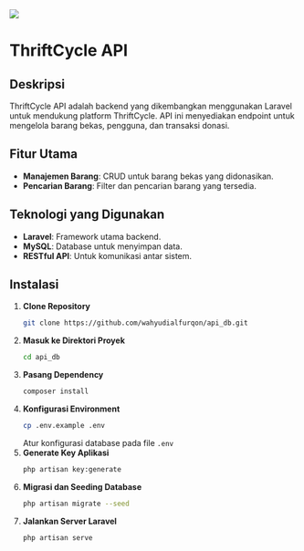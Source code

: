 <img src="https://user-images.githubusercontent.com/73097560/115834477-dbab4500-a447-11eb-908a-139a6edaec5c.gif">

# ThriftCycle API

## Deskripsi
ThriftCycle API adalah backend yang dikembangkan menggunakan Laravel untuk mendukung platform ThriftCycle. API ini menyediakan endpoint untuk mengelola barang bekas, pengguna, dan transaksi donasi.

## Fitur Utama
- **Manajemen Barang**: CRUD untuk barang bekas yang didonasikan.
- **Pencarian Barang**: Filter dan pencarian barang yang tersedia.

## Teknologi yang Digunakan
- **Laravel**: Framework utama backend.
- **MySQL**: Database untuk menyimpan data.
- **RESTful API**: Untuk komunikasi antar sistem.

## Instalasi
1. **Clone Repository**
   ```bash
   git clone https://github.com/wahyudialfurqon/api_db.git
   ```
2. **Masuk ke Direktori Proyek**
   ```bash
   cd api_db
   ```
3. **Pasang Dependency**
   ```bash
   composer install
   ```
4. **Konfigurasi Environment**
   ```bash
   cp .env.example .env
   ```
   Atur konfigurasi database pada file `.env`
5. **Generate Key Aplikasi**
   ```bash
   php artisan key:generate
   ```
6. **Migrasi dan Seeding Database**
   ```bash
   php artisan migrate --seed
   ```
7. **Jalankan Server Laravel**
   ```bash
   php artisan serve
   ```
